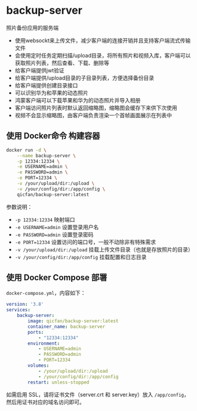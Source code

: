 # backup-server
照片备份应用的服务端
- 使用websockt来上传文件，减少客户端的连接开销并且支持客户端流式传输文件
- 会使用定时任务定期扫描/upload目录，将所有照片和视频入库，客户端可以获取照片列表，然后查看、下载、删除等
- 给客户端提供jwt验证
- 给客户端提供/upload目录的子目录列表，方便选择备份目录
- 给客户端提供创建目录接口
- 可以识别华为和苹果的动态照片
- 鸿蒙客户端可以下载苹果和华为的动态照片并导入相册
- 客户端访问照片列表时默认返回缩略图，缩略图会缓存下来供下次使用
- 视频不会显示缩略图，由客户端负责渲染一个首帧画面展示在列表中


## 使用 Docker命令 构建容器

```bash
docker run -d \
	--name backup-server \
	-p 12334:12334 \
	-e USERNAME=admin \
	-e PASSWORD=admin \
    -e PORT=12334 \
	-v /your/upload/dir:/upload \
	-v /your/config/dir:/app/config \
	qicfan/backup-server:latest
```

参数说明：
- `-p 12334:12334` 映射端口
- `-e USERNAME=admin` 设置登录用户名
- `-e PASSWORD=admin` 设置登录密码
- `-e PORT=12334` 设置访问的端口号，一般不动除非有特殊需求
- `-v /your/upload/dir:/upload` 挂载上传文件目录（也就是存放照片的目录）
- `-v /your/config/dir:/app/config` 挂载配置和日志目录

## 使用 Docker Compose 部署

`docker-compose.yml`，内容如下：

```yaml
version: '3.8'
services:
	backup-server:
		image: qicfan/backup-server:latest
		container_name: backup-server
		ports:
			- "12334:12334"
		environment:
			- USERNAME=admin
			- PASSWORD=admin
			- PORT=12334
		volumes:
			- /your/upload/dir:/upload
			- /your/config/dir:/app/config
		restart: unless-stopped
```

如需启用 SSL，请将证书文件（server.crt 和 server.key）放入 `/app/config`，然后用证书对应的域名访问即可。
